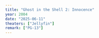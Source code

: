 ```yaml
---
title: "Ghost in the Shell 2: Innocence"
year: 2004
date: "2025-06-11"
theaters: ["Jellyfin"]
remark: ["PG-13"]
---
```

